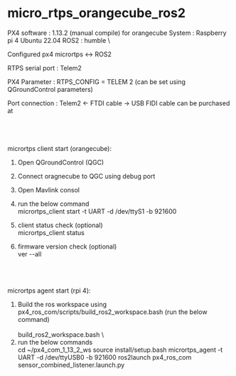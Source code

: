 # micro_rtps_orangecube_ros2
PX4 software : 1.13.2 (manual compile) for orangecube
System : Raspberry pi 4 Ubuntu 22.04
ROS2 : humble
\

Configured px4 micrortps <-> ROS2

RTPS serial port : Telem2

PX4 Parameter :  RTPS_CONFIG = TELEM 2 (can be set using QGroundControl parameters)

Port connection :  Telem2 <- FTDI cable -> USB
FIDI cable can be purchased at 
\
\
\
\
\
micrortps client start (orangecube):
1. Open QGroundControl (QGC)
2. Connect oragnecube to QGC using debug port
3. Open Mavlink consol
4. run the below command
\
micrortps_client start -t UART -d /dev/ttyS1 -b 921600

5. client status check (optional)
\
micrortps_client status


6. firmware version check (optional)
\
ver --all


\
\
\
micrortps agent start (rpi 4):
1. Build the ros workspace using px4_ros_com/scripts/build_ros2_workspace.bash (run the below command)   
\
build_ros2_workspace.bash
\
2. run the below commands
\
cd ~/px4_com_1_13_2_ws
source install/setup.bash
micrortps_agent -t UART -d /dev/ttyUSB0 -b 921600
ros2launch px4_ros_com sensor_combined_listener.launch.py
